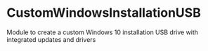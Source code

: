 # CustomWindowsInstallationUSB
Module to create a custom Windows 10 installation USB drive with integrated updates and drivers
